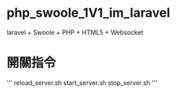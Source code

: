 # php_swoole_1V1_im_laravel

laravel + Swoole + PHP + HTML5 + Websocket

# 開關指令
'''
    reload_server.sh
    start_server.sh
    stop_server.sh
'''